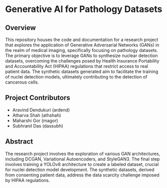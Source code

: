 # Generative AI for Pathology Datasets

## Overview
This repository houses the code and documentation for a research project that explores the application of Generative Adversarial Networks (GANs) in the realm of medical imaging, specifically focusing on pathology datasets. The primary objective is to leverage GANs to synthesize nuclear detection datasets, overcoming the challenges posed by Health Insurance Portability and Accountability Act (HIPAA) regulations that restrict access to real patient data. The synthetic datasets generated aim to facilitate the training of nuclei detection models, ultimately contributing to the detection of cancerous cells.

## Project Contributors
- Aravind Dendukuri (ardend)
- Atharva Shah (athshah)
- Maharshi Gor (magor)
- Subhranil Das (dassubh)

## Abstract
The research project involves the exploration of various GAN architectures, including DCGAN, Variational Autoencoders, and StyleGAN3. The final step involves training a YOLOv8 architecture to create a labeled dataset, crucial for nuclei detection model development. The synthetic datasets, derived from consenting patient data, address the data scarcity challenge imposed by HIPAA regulations.
